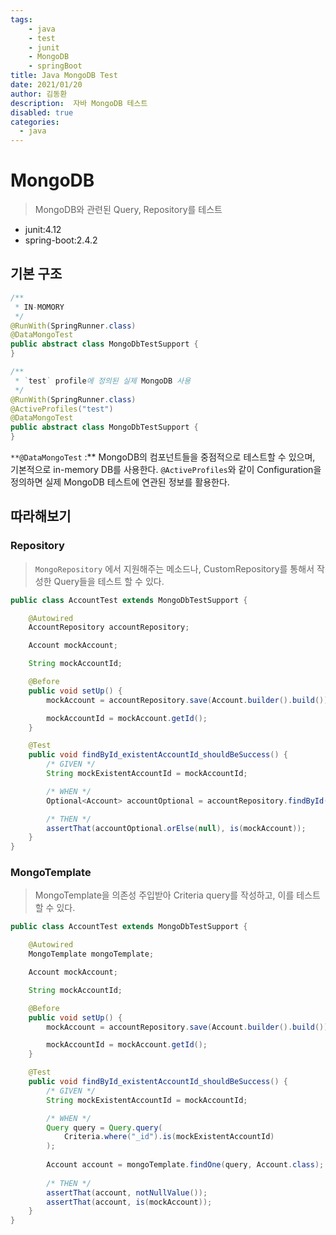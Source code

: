 ```yaml
---
tags: 
    - java
    - test
    - junit
    - MongoDB
    - springBoot
title: Java MongoDB Test 
date: 2021/01/20
author: 김동환
description:  자바 MongoDB 테스트 
disabled: true
categories:
  - java
---
```


# MongoDB

> MongoDB와 관련된 Query, Repository를 테스트

- junit:4.12
- spring-boot:2.4.2

## 기본 구조

```java
/**
 * IN-MOMORY
 */
@RunWith(SpringRunner.class)
@DataMongoTest
public abstract class MongoDbTestSupport {
}
```

```java
/**
 * `test` profile에 정의된 실제 MongoDB 사용
 */
@RunWith(SpringRunner.class)
@ActiveProfiles("test")
@DataMongoTest
public abstract class MongoDbTestSupport {
}
```

`**@DataMongoTest` :** MongoDB의 컴포넌트들을 중점적으로 테스트할 수 있으며, 기본적으로 in-memory DB를 사용한다. `@ActiveProfiles`와 같이 Configuration을 정의하면 실제 MongoDB 테스트에 연관된 정보를 활용한다.

## 따라해보기

### Repository

> `MongoRepository` 에서 지원해주는 메소드나, CustomRepository를 통해서 작성한 Query들을 테스트 할 수 있다.

```java
public class AccountTest extends MongoDbTestSupport {

	@Autowired
	AccountRepository accountRepository;

	Account mockAccount;

	String mockAccountId;

	@Before
	public void setUp() {
		mockAccount = accountRepository.save(Account.builder().build());

		mockAccountId = mockAccount.getId();
	}

	@Test
	public void findById_existentAccountId_shouldBeSuccess() {
		/* GIVEN */
		String mockExistentAccountId = mockAccountId;

		/* WHEN */
		Optional<Account> accountOptional = accountRepository.findById(mockExistentAccountId);

		/* THEN */
		assertThat(accountOptional.orElse(null), is(mockAccount));
	}
}
```

### MongoTemplate

> MongoTemplate을 의존성 주입받아 Criteria query를 작성하고, 이를 테스트 할 수 있다.

```java
public class AccountTest extends MongoDbTestSupport {

	@Autowired
	MongoTemplate mongoTemplate;

	Account mockAccount;

	String mockAccountId;

	@Before
	public void setUp() {
		mockAccount = accountRepository.save(Account.builder().build());

		mockAccountId = mockAccount.getId();
	}

	@Test
	public void findById_existentAccountId_shouldBeSuccess() {
		/* GIVEN */
		String mockExistentAccountId = mockAccountId;

		/* WHEN */
		Query query = Query.query(
			Criteria.where("_id").is(mockExistentAccountId)
		);
		
		Account account = mongoTemplate.findOne(query, Account.class);
		
		/* THEN */
		assertThat(account, notNullValue());
		assertThat(account, is(mockAccount));
	}
}
```